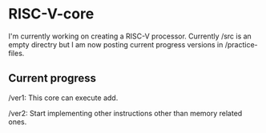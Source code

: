 # RISC-V-core

I'm currently working on creating a RISC-V processor.
Currently /src is an empty directry but I am now posting current progress versions in /practice-files.

## Current progress

/ver1: This core can execute add.

/ver2: Start implementing other instructions other than memory related ones.